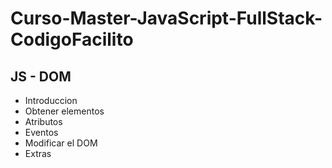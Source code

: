 # Curso-Master-JavaScript-FullStack-CodigoFacilito
## JS - DOM

- Introduccion
- Obtener elementos
- Atributos
- Eventos
- Modificar el DOM
- Extras
